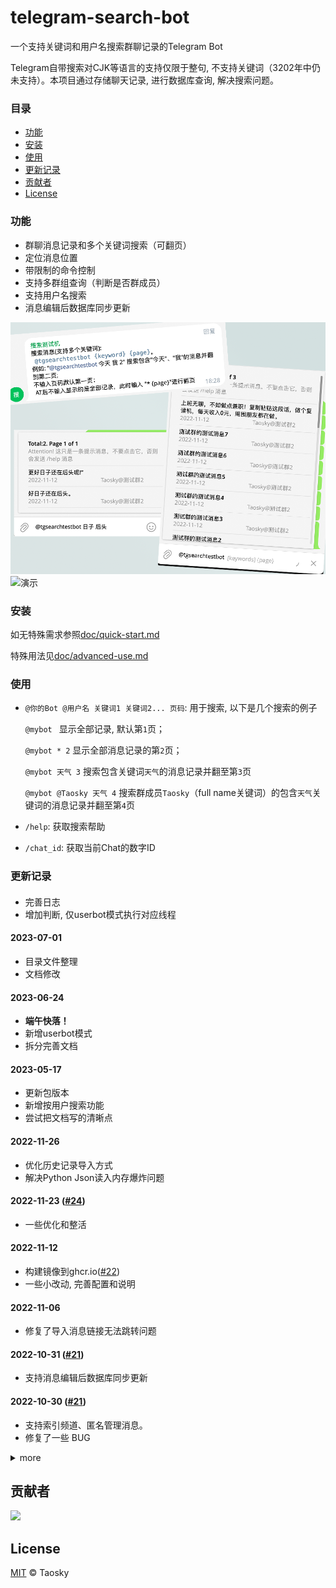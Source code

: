 # telegram-search-bot

一个支持关键词和用户名搜索群聊记录的Telegram Bot

Telegram自带搜索对CJK等语言的支持仅限于整句, 不支持关键词（3202年中仍未支持）。本项目通过存储聊天记录, 进行数据库查询, 解决搜索问题。


### 目录

- [功能](#功能)
- [安装](#安装)
- [使用](#使用)
- [更新记录](#更新记录)
- [贡献者](#贡献者)
- [License](#license)

### 功能

- 群聊消息记录和多个关键词搜索（可翻页）
- 定位消息位置
- 带限制的命令控制
- 支持多群组查询（判断是否群成员）
- 支持用户名搜索
- 消息编辑后数据库同步更新

![预览](preview/preview.png)
![演示](preview/full.gif)

### 安装

如无特殊需求参照[doc/quick-start.md](doc/quick-start.md)

特殊用法见[doc/advanced-use.md](doc/advanced-use.md)

### 使用
-  `@你的Bot @用户名 关键词1 关键词2... 页码`: 用于搜索, 以下是几个搜索的例子
   
	 `@mybot ` 显示全部记录, 默认第`1`页；
	 
	 `@mybot * 2` 显示全部消息记录的第`2`页；

	 `@mybot 天气 3` 搜索包含关键词`天气`的消息记录并翻至第`3`页

	 `@mybot @Taosky 天气 4` 搜索群成员`Taosky`（full name关键词）的包含`天气`关键词的消息记录并翻至第`4`页


- `/help`: 获取搜索帮助
- `/chat_id`: 获取当前Chat的数字ID



### 更新记录

####
- 完善日志
- 增加判断, 仅userbot模式执行对应线程

#### 2023-07-01
- 目录文件整理
- 文档修改

#### 2023-06-24
- **端午快落！**
- 新增userbot模式
- 拆分完善文档

#### 2023-05-17
- 更新包版本
- 新增按用户搜索功能
- 尝试把文档写的清晰点

#### 2022-11-26
- 优化历史记录导入方式
- 解决Python Json读入内存爆炸问题

#### 2022-11-23 ([#24](https://github.com/Taosky/telegram-search-bot/pull/24))
- 一些优化和整活

#### 2022-11-12 
- 构建镜像到ghcr.io([#22](https://github.com/Taosky/telegram-search-bot/pull/22))
- 一些小改动, 完善配置和说明

#### 2022-11-06 
- 修复了导入消息链接无法跳转问题

#### 2022-10-31 ([#21](https://github.com/Taosky/telegram-search-bot/pull/21))
- 支持消息编辑后数据库同步更新

#### 2022-10-30 ([#21](https://github.com/Taosky/telegram-search-bot/pull/21))
- 支持索引频道、匿名管理消息。
- 修复了一些 BUG

<details>
<summary>more</summary>

#### 2022-10-24 ([#19](https://github.com/Taosky/telegram-search-bot/pull/19))
- 优化了在 inline mode下发送 /help 的逻辑
- 更好的权限控制
- 修改了引用消息时引号的用法

#### 2022-06-15
- 修复导入历史记录Chat ID不匹配的问题
- 修复Message ID重复的问题
- 修复导入历史记录报错的问题

#### 2022-02-17
- 记录和搜索支持多个群组（数据库有变化, 要重新导入历史记录）
- 搜索时用户名后显示"@群组"用于区分消息来源
- 在搜索时, 根据用户是否为群组成员筛选搜索结果

#### 2022-02-13
- WebHook模式及docker-compose
- 修复inline mode没有鉴权问题
- 修复text为空时报错问题

#### 2022-02-08
- Web界面可导入历史消息（5006端口）

#### 2022-01-06
- Docker化

#### 2021-09-20
- 更新python-telegram-bot库
- 重构代码, 简化操作

#### 2021-07-03
- 支持多关键词搜索

#### 2021-02-04
- 修复inline mode部分关键词结果不显示问题（特定字符导致的解析错误）

#### 2020-01-11 (V1.0)
- 新增导入历史消息记录。（仅初始化数据库可用, 且无法定位）
- 新增原消息链接模式, 超级群组可用, 通过点击链接定位消息

#### 2019-04-27
- 添加代理选项（酸酸乳的socks5貌似不行, http可用）

#### 2019-04-02
- 修复重复报时。
- 完善README。

#### 2019-03-03
- 修复搜索的页码问题。

#### 2019-03-02
- 重写了大量代码, 更换MYSQL数据库为SQLITE, 使用ORM, 简化后续的开发及方便用户配置。
- 增加排除ID的配置
- 增加图片、视频、语音、音频的复读
- 增加群员获取数据库的命令
- 存储信息过程中过滤机器人的信息
- Bot的用户名无需手动设置
- 修复管理员权限模式下的无权限不能复读的问题。

</details>

## 贡献者

<a href="https://github.com/Taosky/telegram-search-bot/graphs/contributors"><img src="https://opencollective.com/telegram-search-bot/contributors.svg?width=890&button=false" /></a>


## License

[MIT](LICENSE) © Taosky
